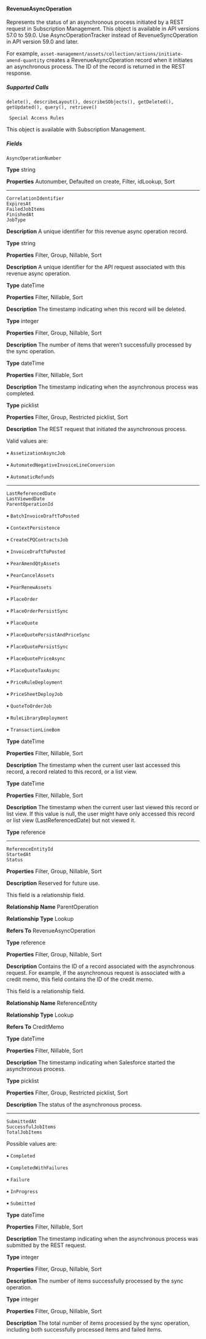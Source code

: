 #### RevenueAsyncOperation

Represents the status of an asynchronous process initiated by a REST request in Subscription Management. This object is available in
API versions 57.0 to 59.0. Use AsyncOperationTracker instead of RevenueSyncOperation in API version 59.0 and later.

For example, `asset-management/assets/collection/actions/initiate-amend-quantity` creates a
RevenueAsyncOperation record when it initiates an asynchronous process. The ID of the record is returned in the REST response.

##### Supported Calls
```
delete(), describeLayout(), describeSObjects(), getDeleted(), getUpdated(), query(), retrieve()

 Special Access Rules

```
This object is available with Subscription Management.

##### Fields

```
AsyncOperationNumber

```

**Type**
string

**Properties**
Autonumber, Defaulted on create, Filter, idLookup, Sort


-----

```
CorrelationIdentifier
ExpiresAt
FailedJobItems
FinishedAt
JobType

```

**Description**
A unique identifier for this revenue async operation record.

**Type**
string

**Properties**
Filter, Group, Nillable, Sort

**Description**
A unique identifier for the API request associated with this revenue async operation.

**Type**
dateTime

**Properties**
Filter, Nillable, Sort

**Description**
The timestamp indicating when this record will be deleted.

**Type**
integer

**Properties**
Filter, Group, Nillable, Sort

**Description**
The number of items that weren’t successfully processed by the sync operation.

**Type**
dateTime

**Properties**
Filter, Nillable, Sort

**Description**
The timestamp indicating when the asynchronous process was completed.

**Type**
picklist

**Properties**
Filter, Group, Restricted picklist, Sort

**Description**
The REST request that initiated the asynchronous process.

Valid values are:

**•** `AssetizationAsyncJob`

**•** `AutomatedNegativeInvoiceLineConversion`

**•** `AutomaticRefunds`


-----

```
LastReferencedDate
LastViewedDate
ParentOperationId

```


**•** `BatchInvoiceDraftToPosted`

**•** `ContextPersistence`

**•** `CreateCPQContractsJob`

**•** `InvoiceDraftToPosted`

**•** `PearAmendQtyAssets`

**•** `PearCancelAssets`

**•** `PearRenewAssets`

**•** `PlaceOrder`

**•** `PlaceOrderPersistSync`

**•** `PlaceQuote`

**•** `PlaceQuotePersistAndPriceSync`

**•** `PlaceQuotePersistSync`

**•** `PlaceQuotePriceAsync`

**•** `PlaceQuoteTaxAsync`

**•** `PriceRuleDeployment`

**•** `PriceSheetDeployJob`

**•** `QuoteToOrderJob`

**•** `RuleLibraryDeployment`

**•** `TransactionLineBom`

**Type**
dateTime

**Properties**
Filter, Nillable, Sort

**Description**
The timestamp when the current user last accessed this record, a record related to this record,
or a list view.

**Type**
dateTime

**Properties**
Filter, Nillable, Sort

**Description**
The timestamp when the current user last viewed this record or list view. If this value is null,
the user might have only accessed this record or list view (LastReferencedDate) but not
viewed it.

**Type**
reference


-----

```
ReferenceEntityId
StartedAt
Status

```

**Properties**
Filter, Group, Nillable, Sort

**Description**
Reserved for future use.

This field is a relationship field.

**Relationship Name**
ParentOperation

**Relationship Type**
Lookup

**Refers To**
RevenueAsyncOperation

**Type**
reference

**Properties**
Filter, Group, Nillable, Sort

**Description**
Contains the ID of a record associated with the asynchronous request. For example, if the
asynchronous request is associated with a credit memo, this field contains the ID of the credit
memo.

This field is a relationship field.

**Relationship Name**
ReferenceEntity

**Relationship Type**
Lookup

**Refers To**
CreditMemo

**Type**
dateTime

**Properties**
Filter, Nillable, Sort

**Description**
The timestamp indicating when Salesforce started the asynchronous process.

**Type**
picklist

**Properties**
Filter, Group, Restricted picklist, Sort

**Description**
The status of the asynchronous process.


-----

```
SubmittedAt
SuccessfulJobItems
TotalJobItems

```

Possible values are:

**•** `Completed`

**•** `CompletedWithFailures`

**•** `Failure`

**•** `InProgress`

**•** `Submitted`

**Type**
dateTime

**Properties**
Filter, Nillable, Sort

**Description**
The timestamp indicating when the asynchronous process was submitted by the REST
request.

**Type**
integer

**Properties**
Filter, Group, Nillable, Sort

**Description**
The number of items successfully processed by the sync operation.

**Type**
integer

**Properties**
Filter, Group, Nillable, Sort

**Description**
The total number of items processed by the sync operation, including both successfully
processed items and failed items.

